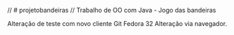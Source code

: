 // # projetobandeiras
// Trabalho de OO com Java - Jogo das bandeiras

Alteração de teste com novo cliente Git Fedora 32
Alteração via navegador.
